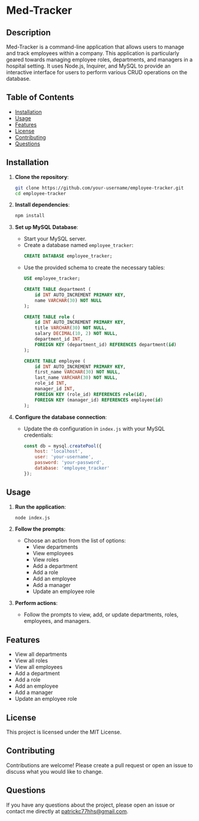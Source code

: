 # Med-Tracker

## Description

Med-Tracker is a command-line application that allows users to manage and track employees within a company. This application is particularly geared towards managing employee roles, departments, and managers in a hospital setting. It uses Node.js, Inquirer, and MySQL to provide an interactive interface for users to perform various CRUD operations on the database.

## Table of Contents

- [Installation](#installation)
- [Usage](#usage)
- [Features](#features)
- [License](#license)
- [Contributing](#contributing)
- [Questions](#questions)

## Installation

1. **Clone the repository**:
    ```sh
    git clone https://github.com/your-username/employee-tracker.git
    cd employee-tracker
    ```

2. **Install dependencies**:
    ```sh
    npm install
    ```

3. **Set up MySQL Database**:
    - Start your MySQL server.
    - Create a database named `employee_tracker`:
        ```sql
        CREATE DATABASE employee_tracker;
        ```
    - Use the provided schema to create the necessary tables:
        ```sql
        USE employee_tracker;

        CREATE TABLE department (
            id INT AUTO_INCREMENT PRIMARY KEY,
            name VARCHAR(30) NOT NULL
        );

        CREATE TABLE role (
            id INT AUTO_INCREMENT PRIMARY KEY,
            title VARCHAR(30) NOT NULL,
            salary DECIMAL(10, 2) NOT NULL,
            department_id INT,
            FOREIGN KEY (department_id) REFERENCES department(id)
        );

        CREATE TABLE employee (
            id INT AUTO_INCREMENT PRIMARY KEY,
            first_name VARCHAR(30) NOT NULL,
            last_name VARCHAR(30) NOT NULL,
            role_id INT,
            manager_id INT,
            FOREIGN KEY (role_id) REFERENCES role(id),
            FOREIGN KEY (manager_id) REFERENCES employee(id)
        );
        ```

4. **Configure the database connection**:
    - Update the `db` configuration in `index.js` with your MySQL credentials:
        ```javascript
        const db = mysql.createPool({
            host: 'localhost',
            user: 'your-username',
            password: 'your-password',
            database: 'employee_tracker'
        });
        ```

## Usage

1. **Run the application**:
    ```sh
    node index.js
    ```

2. **Follow the prompts**:
    - Choose an action from the list of options:
        - View departments
        - View employees
        - View roles
        - Add a department
        - Add a role
        - Add an employee
        - Add a manager
        - Update an employee role

3. **Perform actions**:
    - Follow the prompts to view, add, or update departments, roles, employees, and managers.

## Features

- View all departments
- View all roles
- View all employees
- Add a department
- Add a role
- Add an employee
- Add a manager
- Update an employee role

## License

This project is licensed under the MIT License.

## Contributing

Contributions are welcome! Please create a pull request or open an issue to discuss what you would like to change.

## Questions

If you have any questions about the project, please open an issue or contact me directly at patrickc77hhs@gmail.com.
